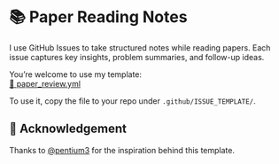 # 📚 Paper Reading Notes

I use GitHub Issues to take structured notes while reading papers. Each issue captures key insights, problem summaries, and follow-up ideas.

You’re welcome to use my template:  
[📄 paper_review.yml](.github/ISSUE_TEMPLATE/paper_review.yml)

To use it, copy the file to your repo under `.github/ISSUE_TEMPLATE/`.

## 🙏 Acknowledgement

Thanks to [@pentium3](https://github.com/pentium3) for the inspiration behind this template.
